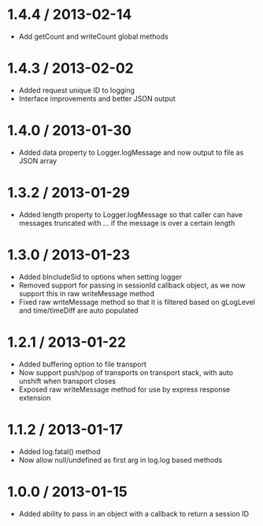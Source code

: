 1.4.4 / 2013-02-14
==================

  * Add getCount and writeCount global methods

1.4.3 / 2013-02-02
==================

  * Added request unique ID to logging
  * Interface improvements and better JSON output

1.4.0 / 2013-01-30
==================

  * Added data property to Logger.logMessage and now output to file as JSON array

1.3.2 / 2013-01-29
==================

  * Added length property to Logger.logMessage so that caller can have messages
    truncated with ... if the message is over a certain length

1.3.0 / 2013-01-23
==================

  * Added bIncludeSid to options when setting logger
  * Removed support for passing in sessionId callback object, as we now support this in raw writeMessage method
  * Fixed raw writeMessage method so that it is filtered based on gLogLevel and time/timeDiff are auto populated

1.2.1 / 2013-01-22
==================

  * Added buffering option to file transport
  * Now support push/pop of transports on transport stack, with auto unshift when transport closes
  * Exposed raw writeMessage method for use by express response extension

1.1.2 / 2013-01-17
==================

  * Added log.fatal() method
  * Now allow null/undefined as first arg in log.log based methods

1.0.0 / 2013-01-15
==================

  * Added ability to pass in an object with a callback to return a session ID

